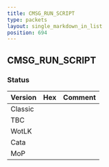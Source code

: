 ```yaml
---
title: CMSG_RUN_SCRIPT
type: packets
layout: single_markdown_in_list
position: 694
---
```


## CMSG_RUN_SCRIPT

### Status

Version    | Hex        | Comment
---------- | ---------- | ---------- 
Classic    |            |
TBC        |            |
WotLK      |            |
Cata       |            |
MoP        |            |